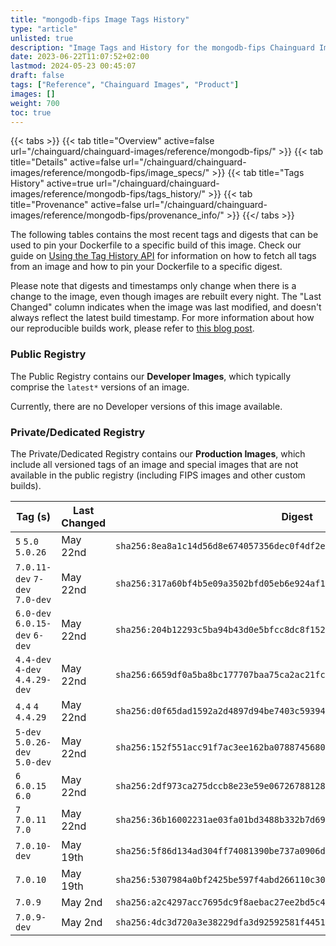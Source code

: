 ```yaml
---
title: "mongodb-fips Image Tags History"
type: "article"
unlisted: true
description: "Image Tags and History for the mongodb-fips Chainguard Image"
date: 2023-06-22T11:07:52+02:00
lastmod: 2024-05-23 00:45:07
draft: false
tags: ["Reference", "Chainguard Images", "Product"]
images: []
weight: 700
toc: true
---
```


{{< tabs >}}
{{< tab title="Overview" active=false url="/chainguard/chainguard-images/reference/mongodb-fips/" >}}
{{< tab title="Details" active=false url="/chainguard/chainguard-images/reference/mongodb-fips/image_specs/" >}}
{{< tab title="Tags History" active=true url="/chainguard/chainguard-images/reference/mongodb-fips/tags_history/" >}}
{{< tab title="Provenance" active=false url="/chainguard/chainguard-images/reference/mongodb-fips/provenance_info/" >}}
{{</ tabs >}}

The following tables contains the most recent tags and digests that can be used to pin your Dockerfile to a specific build of this image. Check our guide on [Using the Tag History API](/chainguard/chainguard-images/using-the-tag-history-api/) for information on how to fetch all tags from an image and how to pin your Dockerfile to a specific digest.

Please note that digests and timestamps only change when there is a change to the image, even though images are rebuilt every night. The "Last Changed" column indicates when the image was last modified, and doesn't always reflect the latest build timestamp. For more information about how our reproducible builds work, please refer to [this blog post](https://www.chainguard.dev/unchained/reproducing-chainguards-reproducible-image-builds).

### Public Registry
The Public Registry contains our **Developer Images**, which typically comprise the `latest*` versions of an image.

Currently, there are no Developer versions of this image available.

### Private/Dedicated Registry
The Private/Dedicated Registry contains our **Production Images**, which include all versioned tags of an image and special images that are not available in the public registry (including FIPS images and other custom builds).

| Tag (s)                         | Last Changed | Digest                                                                    |
|---------------------------------|--------------|---------------------------------------------------------------------------|
|  `5` `5.0` `5.0.26`             | May 22nd     | `sha256:8ea8a1c14d56d8e674057356dec0f4df2e6b0246cdfd639ea0dc2abee1755feb` |
|  `7.0.11-dev` `7-dev` `7.0-dev` | May 22nd     | `sha256:317a60bf4b5e09a3502bfd05eb6e924af1a9422562f534f6333eaa8fc8ab9aa4` |
|  `6.0-dev` `6.0.15-dev` `6-dev` | May 22nd     | `sha256:204b12293c5ba94b43d0e5bfcc8dc8f1524909c662d3a6dcad61ec85a8d47784` |
|  `4.4-dev` `4-dev` `4.4.29-dev` | May 22nd     | `sha256:6659df0a5ba8bc177707baa75ca2ac21fc377501e0cfd56e6a305d3468ee2c20` |
|  `4.4` `4` `4.4.29`             | May 22nd     | `sha256:d0f65dad1592a2d4897d94be7403c593943ec40a1ab81e4948bf4d0c91c23df2` |
|  `5-dev` `5.0.26-dev` `5.0-dev` | May 22nd     | `sha256:152f551acc91f7ac3ee162ba0788745680e75e22052d3731c372e011dbb58050` |
|  `6` `6.0.15` `6.0`             | May 22nd     | `sha256:2df973ca275dccb8e23e59e06726788128d896c051e3bac8afb836038e997e04` |
|  `7` `7.0.11` `7.0`             | May 22nd     | `sha256:36b16002231ae03fa01bd3488b332b7d69fceddce54fcde201b4029deeb723eb` |
|  `7.0.10-dev`                   | May 19th     | `sha256:5f86d134ad304ff74081390be737a0906dcd1a15f74aef67d75f445a5fd1de86` |
|  `7.0.10`                       | May 19th     | `sha256:5307984a0bf2425be597f4abd266110c30c7d44466e4834a295a5b29bbbad97a` |
|  `7.0.9`                        | May 2nd      | `sha256:a2c4297acc7695dc9f8aebac27ee2bd5c4c506cd0239a4efa611aa27b5172f1e` |
|  `7.0.9-dev`                    | May 2nd      | `sha256:4dc3d720a3e38229dfa3d92592581f4451ff3132d9d23b5b6a98d12874f23772` |

